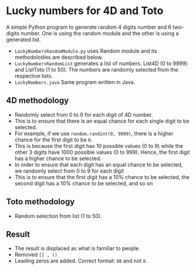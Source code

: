# Lucky numbers for 4D and Toto

A simple Python program to generate random 4 digits number and 6 two-digits number. One is using the random module and the other is using a generated list.

- `LuckyNumbersRandomModule.py` uses Random module and its methodolodies are described below.
- `LuckyNumbersRandomList` generates a list of numbers. List4D (0 to 9999) and ListToto (1 to 50). The numbers are randomly selected from the respective lists.
- `LuckyNumbers.java` Same program written in Java.

## 4D methodology

- Randomly select from 0 to 9 for each digit of 4D number.
- This is to ensure that there is an equal chance for each single digit to be selected.
- For example, if we use `random.randint(0, 9999)`, there is a higher chance for the first digit to be `0`.
- This is because the first digit has 10 possible values (0 to 9) while the other 3 digits have 1000 possible values (0 to 999). Hence, the first digit has a higher chance to be selected.
- In order to ensure that each digit has an equal chance to be selected, we randomly select from 0 to 9 for each digit
- This is to ensure that the first digit has a 10% chance to be selected, the second digit has a 10% chance to be selected, and so on

## Toto methodology

- Random selection from list (1 to 50).

## Result

- The result is displaced as what is familiar to people.
- Removed `[] , ()`
- Leading zeros are added. Correct format: `08` and not `8`.
